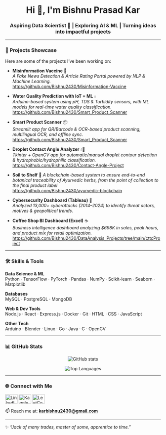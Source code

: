 <h1 align="center">Hi 👋, I'm Bishnu Prasad Kar</h1>
<h3 align="center">Aspiring Data Scientist 🚀 | Exploring AI & ML | Turning ideas into impactful projects</h3>

---

### 🔭 Projects Showcase  
Here are some of the projects I’ve been working on:  

- **Misinformation Vaccine** 📰  
  *A Fake News Detection & Article Rating Portal powered by NLP & Machine Learning.*  
  https://github.com/Bishnu2430/Misinformation-Vaccine 

- **Water Quality Prediction with IoT + ML** 💧  
  *Arduino-based system using pH, TDS & Turbidity sensors, with ML models for real-time water quality classification.*  
  https://github.com/Bishnu2430/Smart_Product_Scanner 

- **Smart Product Scanner** 📦  
  *Streamlit app for QR/Barcode & OCR-based product scanning, multilingual OCR, and offline sync.*  
  https://github.com/Bishnu2430/Smart_Product_Scanner 

- **Droplet Contact Angle Analyzer** 💧🔬  
  *Tkinter + OpenCV app for automatic/manual droplet contour detection & hydrophobic/hydrophilic classification.*  
  https://github.com/Bishnu2430/Contact-Angle-Project  

- **Soil to Shelf** 🌿 
  *A blockchain-based system to ensure end-to-end botanical traceability of Ayurvedic herbs, from the point of collection to the final product label*  
  https://github.com/Bishnu2430/ayurvedic-blockchain 

- **Cybersecurity Dashboard (Tableau)** 🔐  
  *Analyzed 13,000+ cyberattacks (2014–2024) to identify threat actors, motives & geopolitical trends.*  
- **Coffee Shop BI Dashboard (Excel)** ☕  
  *Business intelligence dashboard analyzing $698K in sales, peak hours, and product mix for retail optimization.*  
  https://github.com/Bishnu2430/DataAnalysis_Projects/tree/main/cttcProject  

---

### 🛠️ Skills & Tools  

**Data Science & ML**  
Python · TensorFlow · PyTorch · Pandas · NumPy · Scikit-learn · Seaborn · Matplotlib  

**Databases**  
MySQL · PostgreSQL · MongoDB  

**Web & Dev Tools**  
Node.js · React · Express.js · Docker · Git · HTML · CSS · JavaScript  

**Other Tech**  
Arduino · Blender · Linux · Go · Java · C · OpenCV  

---

### 📊 GitHub Stats  

<p align="center">
  <img src="https://github-readme-stats.vercel.app/api?username=bishnu2430&show_icons=true&theme=tokyonight&title_color=00ffcc&bg_color=0d1117&hide_border=true" alt="GitHub stats" />
</p>

<p align="center">
  <img src="https://github-readme-stats.vercel.app/api/top-langs?username=bishnu2430&show_icons=true&theme=tokyonight&title_color=00ffcc&bg_color=0d1117&layout=compact&hide_border=true" alt="Top Languages" />
</p>

---

### 🌐 Connect with Me  
<p align="left">
<a href="https://linkedin.com/in/bishnu-prasad-kar-600092317" target="blank"><img align="center" src="https://raw.githubusercontent.com/rahuldkjain/github-profile-readme-generator/master/src/images/icons/Social/linked-in-alt.svg" alt="LinkedIn" height="30" width="40" /></a>
<a href="https://kaggle.com/bishnuprasadkar" target="blank"><img align="center" src="https://raw.githubusercontent.com/rahuldkjain/github-profile-readme-generator/master/src/images/icons/Social/kaggle.svg" alt="Kaggle" height="30" width="40" /></a>
<a href="https://www.leetcode.com/TfThEd9Pja" target="blank"><img align="center" src="https://raw.githubusercontent.com/rahuldkjain/github-profile-readme-generator/master/src/images/icons/Social/leet-code.svg" alt="LeetCode" height="30" width="40" /></a>
</p>  

📫 Reach me at: **karbishnu2430@gmail.com**

---

✨ *“Jack of many trades, master of some, apprentice to time.”*  
